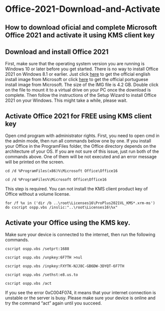 # Office-2021-Download-and-Activate
## How to download oficial and complete Microsoft Office 2021 and activate it using KMS client key


## Download and install Office 2021
First, make sure that the operating system version you are running is Windows 10 or later before you get started. There is no way to install Office 2021 on Windows 8.1 or earlier.
Just click [here](https://officecdn.microsoft.com/db/492350f6-3a01-4f97-b9c0-c7c6ddf67d60/media/en-us/ProPlus2021Retail.img)  to get the official english install image from Microsoft or click [here](https://officecdn.microsoft.com/db/492350f6-3a01-4f97-b9c0-c7c6ddf67d60/media/pt-br/ProPlus2021Retail.img) to get the official portuguese install image from Microsoft. The size of the IMG file is 4.2 GB. Double click on the file to mount it to a virtual drive on your PC once the download is complete. Then follow the instructions of the Setup Wizard to install Office 2021 on your Windows.
This might take a while, please wait.


## Activate Office 2021 for FREE using KMS client key

Open cmd program with administrator rights.
First, you need to open cmd in the admin mode, then run all commands below one by one.
If you install your Office in the ProgramFiles folder, the Office directory depends on the architecture of your OS. If you are not sure of this issue, just run both of the commands above. One of them will be not executed and an error message will be printed on the screen.
```
cd /d %ProgramFiles(x86)%\Microsoft Office\Office16

cd /d %ProgramFiles%\Microsoft Office\Office16
```

This step is required. You can not install the KMS client product key of Office without a volume license.
```
for /f %x in ('dir /b ..\root\Licenses16\ProPlus2021VL_KMS*.xrm-ms') do cscript ospp.vbs /inslic:"..\root\Licenses16\%x"
```


## Activate your Office using the KMS key.
Make sure your device is connected to the internet, then run the following commands.
```
cscript ospp.vbs /setprt:1688

cscript ospp.vbs /unpkey:6F7TH >nul

cscript ospp.vbs /inpkey:FXYTK-NJJ8C-GB6DW-3DYQT-6F7TH

cscript ospp.vbs /sethst:e8.us.to

cscript ospp.vbs /act
```

If you see the error 0xC004F074, it means that your internet connection is unstable or the server is busy. Please make sure your device is online and try the command “act” again until you succeed.
